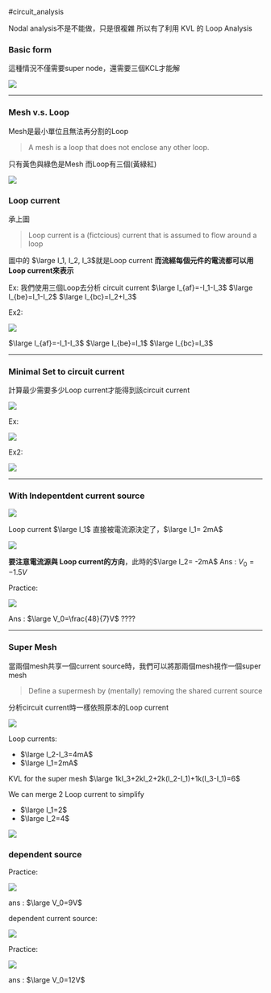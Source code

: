 #circuit_analysis 

Nodal analysis不是不能做，只是很複雜
所以有了利用 KVL 的 Loop Analysis

### Basic form
這種情況不僅需要super node，還需要三個KCL才能解

![](https://i.imgur.com/omTIAqo.jpg)

---
### Mesh v.s. Loop
Mesh是最小單位且無法再分割的Loop
> A mesh is a loop that does not enclose any other loop.

只有黃色與綠色是Mesh
而Loop有三個(黃綠紅)

![](https://i.imgur.com/prQd1Hm.png)


### Loop current
承上圖

> Loop current is a (fictcious) current that is assumed to flow around a loop

圖中的 $\large I_1, I_2, I_3$就是Loop current
**而流經每個元件的電流都可以用Loop current來表示**  

Ex:
我們使用三個Loop去分析 circuit current
$\large I_{af}=-I_1-I_3$
$\large I_{be}=I_1-I_2$
$\large I_{bc}=I_2+I_3$  

Ex2:

![](https://i.imgur.com/Yy5BO27.png)

$\large I_{af}=-I_1-I_3$
$\large I_{be}=I_1$
$\large I_{bc}=I_3$  

---
### Minimal Set to circuit current
計算最少需要多少Loop current才能得到該circuit current

![](https://i.imgur.com/wfJjAV3.png)

Ex:

![](https://i.imgur.com/QOEBvNW.png)

Ex2:

![](https://i.imgur.com/isnr589.jpg)

---
### With Indepentdent current source

![](https://i.imgur.com/N02zKzN.png)

Loop current $\large I_1$ 直接被電流源決定了，$\large I_1= 2mA$


![](https://i.imgur.com/3a5RhWD.png)

**要注意電流源與 Loop current的方向**，此時的$\large I_2= -2mA$
Ans : $V_0=-1.5V$


Practice:

![](https://i.imgur.com/cquW3N2.png)

Ans : $\large V_0=\frac{48}{7}V$ ????

---
### Super Mesh
當兩個mesh共享一個current source時，我們可以將那兩個mesh視作一個super mesh
> Define a supermesh by (mentally) removing  the shared current source

分析circuit current時一樣依照原本的Loop current

![](https://i.imgur.com/2uLo1LF.png)

Loop currents:
* $\large I_2-I_3=4mA$
* $\large I_1=2mA$

KVL for the super mesh
$\large 1kI_3+2kI_2+2k(I_2-I_1)+1k(I_3-I_1)=6$

We can merge 2 Loop current to simplify
* $\large I_1=2$
* $\large I_2=4$

![](https://i.imgur.com/X5eNT7l.png)

### dependent source

Practice:

![](https://i.imgur.com/qxjyCBl.png)

ans : $\large V_0=9V$

dependent current source:

![](https://i.imgur.com/NNOAM5u.jpg)

Practice:

![](https://i.imgur.com/jMODGIK.png)

ans : $\large V_0=12V$